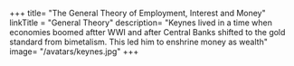 +++
title= "The General Theory of Employment, Interest and Money"
linkTitle = "General Theory"
description= "Keynes lived in a time when economies boomed aftter WWI and after Central Banks shifted to the gold standard from bimetalism. This led him to enshrine money as wealth"
image= "/avatars/keynes.jpg"
+++

